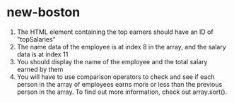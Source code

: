 # new-boston

1. The HTML element containing the top earners should have an ID of "topSalaries"
2. The name data of the employee is at index 8 in the array, and the salary data is at index 11
3. You should display the name of the employee and the total salary earned by them
4. You will have to use comparison operators to check and see if each person in the array of employees earns more or less than the previous person in the array. To find out more information, check out array.sort().
